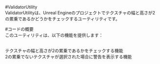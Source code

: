 #ValidatorUtility
<br />ValidatorUtilityは、Unreal Engineのプロジェクトでテクスチャの幅と高さが2の累乗であるかどうかをチェックするユーティリティです。

#コードの概要
<br />このユーティリティは、以下の機能を提供します：

<br />テクスチャの幅と高さが2の累乗であるかをチェックする機能
<br />2の累乗でないテクスチャが選択された場合に警告を表示する機能
